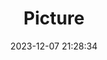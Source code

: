 ---
weight: 1
images:
- /images/edited/96.jpeg
title: Picture
date: 2023-12-07 21:28:34
tags: [luminarneo,work,ilce7m3]
---